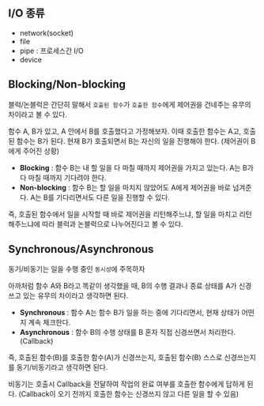 ## I/O 종류
- network(socket)
- file
- pipe : 프로세스간 I/O
- device
## Blocking/Non-blocking
블럭/논블럭은 간단히 말해서 `호출된 함수`가 `호출한 함수`에게 제어권을 건네주는 유무의 차이라고 볼 수 있다.

함수 A, B가 있고, A 안에서 B를 호출했다고 가정해보자. 이때 호출한 함수는 A고, 호출된 함수는 B가 된다. 현재 B가 호출되면서 B는 자신의 일을 진행해야 한다. (제어권이 B에게 주어진 상황)

- **Blocking** : 함수 B는 내 할 일을 다 마칠 때까지 제어권을 가지고 있는다. A는 B가 다 마칠 때까지 기다려야 한다.
- **Non-blocking** : 함수 B는 할 일을 마치지 않았어도 A에게 제어권을 바로 넘겨준다. A는 B를 기다리면서도 다른 일을 진행할 수 있다.

즉, 호출된 함수에서 일을 시작할 때 바로 제어권을 리턴해주느냐, 할 일을 마치고 리턴해주느냐에 따라 블럭과 논블럭으로 나누어진다고 볼 수 있다.

## Synchronous/Asynchronous
동기/비동기는 일을 수행 중인 `동시성`에 주목하자

아까처럼 함수 A와 B라고 똑같이 생각했을 때, B의 수행 결과나 종료 상태를 A가 신경쓰고 있는 유무의 차이라고 생각하면 된다.

- **Synchronous** : 함수 A는 함수 B가 일을 하는 중에 기다리면서, 현재 상태가 어떤지 계속 체크한다.
- **Asynchronous** : 함수 B의 수행 상태를 B 혼자 직접 신경쓰면서 처리한다. (Callback)

즉, 호출된 함수(B)를 호출한 함수(A)가 신경쓰는지, 호출된 함수(B) 스스로 신경쓰는지를 동기/비동기라고 생각하면 된다.

비동기는 호출시 Callback을 전달하여 작업의 완료 여부를 호출한 함수에게 답하게 된다. (Callback이 오기 전까지 호출한 함수는 신경쓰지 않고 다른 일을 할 수 있음)

